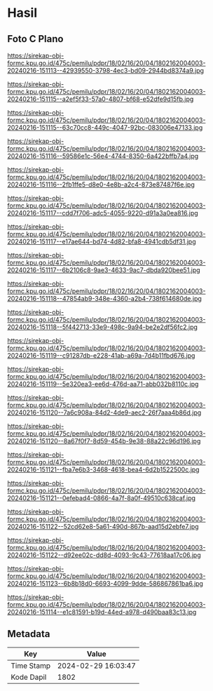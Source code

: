 # Hasil

## Foto C Plano

https://sirekap-obj-formc.kpu.go.id/475c/pemilu/pdpr/18/02/16/20/04/1802162004003-20240216-151113--42939550-3798-4ec3-bd09-2944bd8374a9.jpg

https://sirekap-obj-formc.kpu.go.id/475c/pemilu/pdpr/18/02/16/20/04/1802162004003-20240216-151115--a2ef5f33-57a0-4807-bf68-e52dfe9d15fb.jpg

https://sirekap-obj-formc.kpu.go.id/475c/pemilu/pdpr/18/02/16/20/04/1802162004003-20240216-151115--63c70cc8-449c-4047-92bc-083006e47133.jpg

https://sirekap-obj-formc.kpu.go.id/475c/pemilu/pdpr/18/02/16/20/04/1802162004003-20240216-151116--59586e1c-56e4-4744-8350-6a422bffb7a4.jpg

https://sirekap-obj-formc.kpu.go.id/475c/pemilu/pdpr/18/02/16/20/04/1802162004003-20240216-151116--2fb1ffe5-d8e0-4e8b-a2c4-873e87487f6e.jpg

https://sirekap-obj-formc.kpu.go.id/475c/pemilu/pdpr/18/02/16/20/04/1802162004003-20240216-151117--cdd7f706-adc5-4055-9220-d91a3a0ea816.jpg

https://sirekap-obj-formc.kpu.go.id/475c/pemilu/pdpr/18/02/16/20/04/1802162004003-20240216-151117--e17ae644-bd74-4d82-bfa8-4941cdb5df31.jpg

https://sirekap-obj-formc.kpu.go.id/475c/pemilu/pdpr/18/02/16/20/04/1802162004003-20240216-151117--6b2106c8-9ae3-4633-9ac7-dbda920bee51.jpg

https://sirekap-obj-formc.kpu.go.id/475c/pemilu/pdpr/18/02/16/20/04/1802162004003-20240216-151118--47854ab9-348e-4360-a2b4-738f614680de.jpg

https://sirekap-obj-formc.kpu.go.id/475c/pemilu/pdpr/18/02/16/20/04/1802162004003-20240216-151118--5f442713-33e9-498c-9a94-be2e2df56fc2.jpg

https://sirekap-obj-formc.kpu.go.id/475c/pemilu/pdpr/18/02/16/20/04/1802162004003-20240216-151119--c91287db-e228-41ab-a69a-7d4b11fbd676.jpg

https://sirekap-obj-formc.kpu.go.id/475c/pemilu/pdpr/18/02/16/20/04/1802162004003-20240216-151119--5e320ea3-ee6d-476d-aa71-abb032b8110c.jpg

https://sirekap-obj-formc.kpu.go.id/475c/pemilu/pdpr/18/02/16/20/04/1802162004003-20240216-151120--7a6c908a-84d2-4de9-aec2-26f7aaa4b86d.jpg

https://sirekap-obj-formc.kpu.go.id/475c/pemilu/pdpr/18/02/16/20/04/1802162004003-20240216-151120--8a67f0f7-8d59-454b-9e38-88a22c96d196.jpg

https://sirekap-obj-formc.kpu.go.id/475c/pemilu/pdpr/18/02/16/20/04/1802162004003-20240216-151121--fba7e6b3-3468-4618-bea4-6d2b1522500c.jpg

https://sirekap-obj-formc.kpu.go.id/475c/pemilu/pdpr/18/02/16/20/04/1802162004003-20240216-151121--0efebad4-0866-4a7f-8a0f-49510c638caf.jpg

https://sirekap-obj-formc.kpu.go.id/475c/pemilu/pdpr/18/02/16/20/04/1802162004003-20240216-151122--52cd62e8-5a61-490d-867b-aad15d2ebfe7.jpg

https://sirekap-obj-formc.kpu.go.id/475c/pemilu/pdpr/18/02/16/20/04/1802162004003-20240216-151122--d92ee02c-dd8d-4093-9c43-77618aa17c06.jpg

https://sirekap-obj-formc.kpu.go.id/475c/pemilu/pdpr/18/02/16/20/04/1802162004003-20240216-151123--6b8b18d0-6693-4099-9dde-586867861ba6.jpg

https://sirekap-obj-formc.kpu.go.id/475c/pemilu/pdpr/18/02/16/20/04/1802162004003-20240216-151114--e1c81591-b19d-44ed-a978-d490baa83c13.jpg


## Metadata

| Key        | Value               |
| ---------- | ------------------- |
| Time Stamp | 2024-02-29 16:03:47 |
| Kode Dapil | 1802                |



